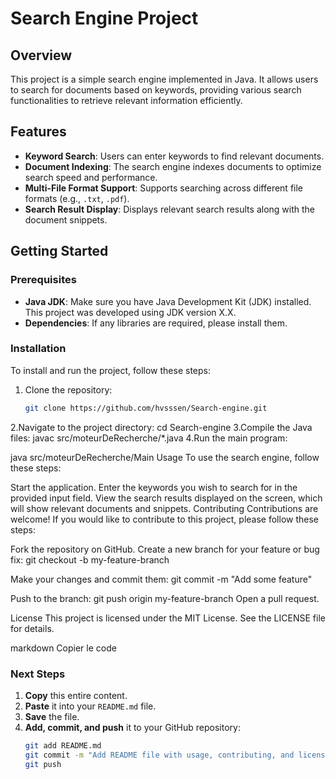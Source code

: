 # Search Engine Project

## Overview
This project is a simple search engine implemented in Java. It allows users to search for documents based on keywords, providing various search functionalities to retrieve relevant information efficiently.

## Features
- **Keyword Search**: Users can enter keywords to find relevant documents.
- **Document Indexing**: The search engine indexes documents to optimize search speed and performance.
- **Multi-File Format Support**: Supports searching across different file formats (e.g., `.txt`, `.pdf`).
- **Search Result Display**: Displays relevant search results along with the document snippets.

## Getting Started

### Prerequisites
- **Java JDK**: Make sure you have Java Development Kit (JDK) installed. This project was developed using JDK version X.X.
- **Dependencies**: If any libraries are required, please install them.

### Installation
To install and run the project, follow these steps:  
1. Clone the repository:  
   ```bash
   git clone https://github.com/hvsssen/Search-engine.git
2.Navigate to the project directory:
cd Search-engine
3.Compile the Java files:
javac src/moteurDeRecherche/*.java
4.Run the main program:

java src/moteurDeRecherche/Main
Usage
To use the search engine, follow these steps:

Start the application.
Enter the keywords you wish to search for in the provided input field.
View the search results displayed on the screen, which will show relevant documents and snippets.
Contributing
Contributions are welcome! If you would like to contribute to this project, please follow these steps:

Fork the repository on GitHub.
Create a new branch for your feature or bug fix:
git checkout -b my-feature-branch

Make your changes and commit them:
git commit -m "Add some feature"

Push to the branch:
git push origin my-feature-branch
Open a pull request.

License
This project is licensed under the MIT License. See the LICENSE file for details.

markdown
Copier le code

### Next Steps
1. **Copy** this entire content.
2. **Paste** it into your `README.md` file.
3. **Save** the file.
4. **Add, commit, and push** it to your GitHub repository:
   ```bash
   git add README.md
   git commit -m "Add README file with usage, contributing, and license sections"
   git push
